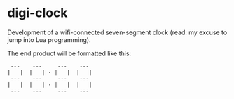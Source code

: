 # digi-clock
Development of a wifi-connected seven-segment clock
(read: my excuse to jump into Lua programming).

The end product will be formatted like this:
```
 ---    ---     ---    ---
|   |  |   | · |   |  |   |
 ---    ---     ---    ---
|   |  |   | · |   |  |   |
 ---    ---     ---    ---
```
